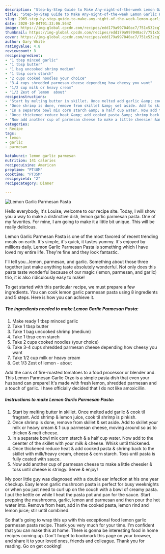 ```yaml
---
description: "Step-by-Step Guide to Make Any-night-of-the-week Lemon Garlic Parmesan Pasta"
title: "Step-by-Step Guide to Make Any-night-of-the-week Lemon Garlic Parmesan Pasta"
slug: 2965-step-by-step-guide-to-make-any-night-of-the-week-lemon-garlic-parmesan-pasta
date: 2020-10-04T01:33:06.564Z
image: https://img-global.cpcdn.com/recipes/edd179a997040ac7/751x532cq70/lemon-garlic-parmesan-pasta-recipe-main-photo.jpg
thumbnail: https://img-global.cpcdn.com/recipes/edd179a997040ac7/751x532cq70/lemon-garlic-parmesan-pasta-recipe-main-photo.jpg
cover: https://img-global.cpcdn.com/recipes/edd179a997040ac7/751x532cq70/lemon-garlic-parmesan-pasta-recipe-main-photo.jpg
author: Gary White
ratingvalue: 4.8
reviewcount: 8
recipeingredient:
- "1 tbsp minced garlic"
- "1 tbsp butter"
- "1 bag uncooked shrimp medium"
- "1 tbsp corn starch"
- "2 cups cooked noodles your choice"
- "3-4 cups shredded parmesan cheese depending how cheesy you want"
- "1/2 cup milk or heavy cream"
- "1/3 Zest of lemon  about"
recipeinstructions:
- "Start by melting butter in skillet. Once melted add garlic &amp; cook til fragrant. Add shrimp &amp; lemon juice, cook til shrimp is pinkish."
- "Once shrimp is done, remove from skillet &amp; set aside. Add to skillet your milk or heavy cream &amp; 1 cup parmesan cheese, moving around so as to thicken &amp; melt cheese."
- "In a separate bowl mix corn starch &amp; a half cup water. Now add to the ceenter of the skillet with your milk &amp; cheese. Whisk until thickened."
- "Once thickened reduce heat &amp; add cooked pasta &amp; shrimp back to the skillet with milk/heavy cream, cheese &amp; corn starch. Toss until pasta is fully coated with sauce."
- "Now add another cup of parmesan cheese to make a little cheesier &amp; toss until cheese is stringy. Serve &amp; enjoy!"
categories:
- Recipe
tags:
- lemon
- garlic
- parmesan

katakunci: lemon garlic parmesan 
nutrition: 141 calories
recipecuisine: American
preptime: "PT40M"
cooktime: "PT35M"
recipeyield: "2"
recipecategory: Dinner

---
```



![Lemon Garlic Parmesan Pasta](https://img-global.cpcdn.com/recipes/edd179a997040ac7/751x532cq70/lemon-garlic-parmesan-pasta-recipe-main-photo.jpg)

Hello everybody, it's Louise, welcome to our recipe site. Today, I will show you a way to make a distinctive dish, lemon garlic parmesan pasta. One of my favorites. For mine, I am going to make it a little bit unique. This will be really delicious.

Lemon Garlic Parmesan Pasta is one of the most favored of recent trending meals on earth. It's simple, it's quick, it tastes yummy. It's enjoyed by millions daily. Lemon Garlic Parmesan Pasta is something which I have loved my entire life. They're fine and they look fantastic.

I&#39;ll tell you…lemon, parmesan, and garlic. Something about those three together just make anything taste absolutely wonderful. Not only does this pasta taste wonderful because of our magic (lemon, parmesan, and garlic) trio, it is also ridiculously easy to make!


To get started with this particular recipe, we must prepare a few ingredients. You can cook lemon garlic parmesan pasta using 8 ingredients and 5 steps. Here is how you can achieve it.

<!--inarticleads1-->

##### The ingredients needed to make Lemon Garlic Parmesan Pasta:

1. Make ready 1 tbsp minced garlic
1. Take 1 tbsp butter
1. Take 1 bag uncooked shrimp (medium)
1. Take 1 tbsp corn starch
1. Take 2 cups cooked noodles (your choice)
1. Take 3-4 cups shredded parmesan cheese depending how cheesy you want
1. Take 1/2 cup milk or heavy cream
1. Get 1/3 Zest of lemon - about


Add the cans of fire-roasted tomatoes to a food processor or blender and. This Lemon Parmesan Garlic Orzo is a simple pasta dish that even your husband can prepare! It&#39;s made with fresh lemon, shredded parmesan and a touch of garlic. I have officially decided that I do not like amoxicillin. 

<!--inarticleads2-->

##### Instructions to make Lemon Garlic Parmesan Pasta:

1. Start by melting butter in skillet. Once melted add garlic &amp; cook til fragrant. Add shrimp &amp; lemon juice, cook til shrimp is pinkish.
1. Once shrimp is done, remove from skillet &amp; set aside. Add to skillet your milk or heavy cream &amp; 1 cup parmesan cheese, moving around so as to thicken &amp; melt cheese.
1. In a separate bowl mix corn starch &amp; a half cup water. Now add to the ceenter of the skillet with your milk &amp; cheese. Whisk until thickened.
1. Once thickened reduce heat &amp; add cooked pasta &amp; shrimp back to the skillet with milk/heavy cream, cheese &amp; corn starch. Toss until pasta is fully coated with sauce.
1. Now add another cup of parmesan cheese to make a little cheesier &amp; toss until cheese is stringy. Serve &amp; enjoy!


My poor little guy was diagnosed with a double ear infection at his one year checkup. Easy lemon garlic mushroom pasta is perfect for busy weeknights or when you just need to curl up on the couch with a bowl of creamy pasta. I put the kettle on while I heat the pasta pot and pan for the sauce. Start prepping the mushrooms, garlic, lemon and parmesan and then pour the hot water into. Remove from heat, add in the cooked pasta, lemon rind and lemon juice; stir until combined. 

So that's going to wrap this up with this exceptional food lemon garlic parmesan pasta recipe. Thank you very much for your time. I'm confident that you can make this at home. There is gonna be interesting food in home recipes coming up. Don't forget to bookmark this page on your browser, and share it to your loved ones, friends and colleague. Thank you for reading. Go on get cooking!
